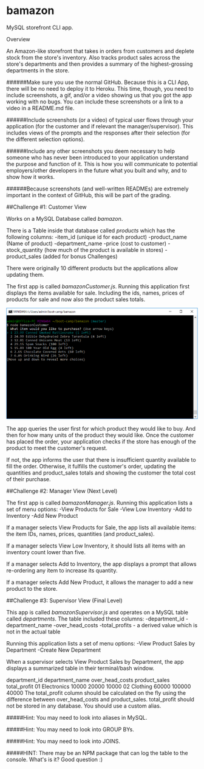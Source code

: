 # bamazon
MySQL storefront CLI app.

Overview

An Amazon-like storefront that takes in orders from customers and deplete stock from the store's inventory. 
Also tracks product sales across the store's departments and then provides a summary of the highest-grossing departments in the store.

######Make sure you use the normal GitHub. Because this is a CLI App, there will be no need to deploy it to Heroku. This time, though, you need to include screenshots, a gif, and/or a video showing us that you got the app working with no bugs. You can include these screenshots or a link to a video in a README.md file.

######Include screenshots (or a video) of typical user flows through your application (for the customer and if relevant the manager/supervisor). This includes views of the prompts and the responses after their selection (for the different selection options).

######Include any other screenshots you deem necessary to help someone who has never been introduced to your application understand the purpose and function of it. This is how you will communicate to potential employers/other developers in the future what you built and why, and to show how it works.

######Because screenshots (and well-written READMEs) are extremely important in the context of GitHub, this will be part of the grading.

##Challenge #1: Customer View

Works on a MySQL Database called *bamazon*.

There is a Table inside that database called _products_ which has the following columns:
-item_id (unique id for each product)
-product_name (Name of product)
-department_name
-price (cost to customer)
-stock_quantity (how much of the product is available in stores)
-product_sales (added for bonus Challenges)

There were originally 10 different products but the applications allow updating them.

The first app is called *bamazonCustomer.js*. Running this application first displays the items available for sale. Including the ids, names, prices of products for sale and now also the product sales totals.

![bamazonCustomer1](/images/bamazonCustomer1.png)

The app queries the user first for which product they would like to buy.
And then for how many units of the product they would like.
Once the customer has placed the order, your application checks if the store has enough of the product to meet the customer's request.

If not, the app informs the user that there is insufficient quantity available to fill the order. Otherwise, it fulfills the customer's order, updating the quantities and product_sales totals and showing the customer the total cost of their purchase.

##Challenge #2: Manager View (Next Level)

The first app is called *bamazonManager.js*. Running this application lists a set of menu options:
-View Products for Sale
-View Low Inventory
-Add to Inventory
-Add New Product

If a manager selects View Products for Sale, the app lists all available items: the item IDs, names, prices, quantities (and product_sales).

If a manager selects View Low Inventory, it should lists all items with an inventory count lower than five.

If a manager selects Add to Inventory, the app displays a prompt that allows re-ordering any item to increase its quantity.

If a manager selects Add New Product, it allows the manager to add a new product to the store.

##Challenge #3: Supervisor View (Final Level)

This app is called *bamazonSupervisor.js* and operates on a MySQL table called _departments_. The table included these columns:
-department_id
-department_name
-over_head_costs
-total_profits - a derived value which is not in the actual table

Running this application lists a set of menu options:
-View Product Sales by Department
-Create New Department

When a supervisor selects View Product Sales by Department, the app displays a summarized table in their terminal/bash window. 

department_id	department_name	over_head_costs	product_sales	total_profit
01	Electronics	10000	20000	10000
02	Clothing	60000	100000	40000
The total_profit column should be calculated on the fly using the difference between over_head_costs and product_sales. total_profit should not be stored in any database. You should use a custom alias.

#####Hint: You may need to look into aliases in MySQL.

#####Hint: You may need to look into GROUP BYs.

#####Hint: You may need to look into JOINS.

#####HINT: There may be an NPM package that can log the table to the console. What's is it? Good question :)

